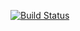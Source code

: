[![Build Status](https://travis-ci.org/studio107/Mindy_Logger.png?branch=master)](https://travis-ci.org/studio107/Mindy_Logger)